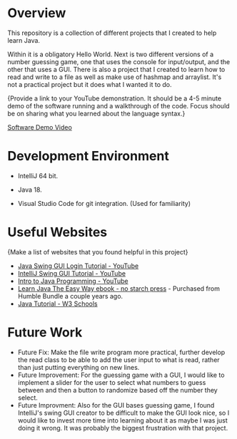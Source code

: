 # Overview

This repository is a collection of different projects that I created to help learn Java.

Within it is a obligatory Hello World. Next is two different versions of a number guessing game, one that uses the console for input/output, and the other that uses a GUI. There is also a project that I created to learn how to read and write to a file as well as make use of hashmap and arraylist. It's not a practical project but it does what I wanted it to do.

{Provide a link to your YouTube demonstration.  It should be a 4-5 minute demo of the software running and a walkthrough of the code.  Focus should be on sharing what you learned about the language syntax.}

[Software Demo Video](http://youtube.link.goes.here)

# Development Environment

* IntelliJ 64 bit.

* Java 18.

* Visual Studio Code for git integration. (Used for familiarity)

# Useful Websites

{Make a list of websites that you found helpful in this project}
* [Java Swing GUI Login Tutorial - YouTube](https://www.youtube.com/watch?v=EcdbEax46bA)
* [IntelliJ Swing GUI Tutorial - YouTube](https://www.youtube.com/watch?v=5vSyylPPEko)
* [Intro to Java Programming - YouTube](https://www.youtube.com/watch?v=GoXwIVyNvX0&t=11484s)
* [Learn Java The Easy Way ebook - no starch press](https://nostarch.com/learnjava)  - Purchased from Humble Bundle a couple years ago.
* [Java Tutorial - W3 Schools](https://www.w3schools.com/java/default.asp)

# Future Work


* Future Fix: Make the file write program more practical, further develop the read class to be able to add the user input to what is read, rather than just putting everything on new lines.
* Future Improvement: For the guessing game with a GUI, I would like to implement a slider for the user to select what numbers to guess between and then a button to randomize based off the number they select. 
* Future Improvment: Also for the GUI bases guessing game, I found IntelliJ's swing GUI creator to be difficult to make the GUI look nice, so I would like to invest more time into learning about it as maybe I was just doing it wrong. It was probably the biggest frustration with that project.